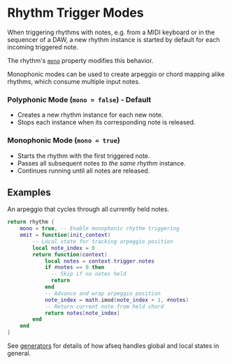 # Rhythm Trigger Modes

When triggering rhythms with notes, e.g. from a MIDI keyboard or in the sequencer of a DAW, a new rhythm instance is started by default for each incoming triggered note.

The rhythm's [`mono`](../API/rhythm.md#mono--boolean) property modifies this behavior.

Monophonic modes can be used to create arpeggio or chord mapping alike rhythms, which consume multiple input notes.

### Polyphonic Mode (`mono = false`) - Default
- Creates a new rhythm instance for each new note.
- Stops each instance when its corresponding note is released.

### Monophonic Mode (`mono = true`)
- Starts the rhythm with the first triggered note.
- Passes all subsequent notes *to the same rhythm* instance.
- Continues running until all notes are released.

## Examples

An arpeggio that cycles through all currently held notes.

```lua
return rhythm {
    mono = true, -- Enable monophonic rhythm triggering
    emit = function(init_context)
        -- Local state for tracking arpeggio position
        local note_index = 0
        return function(context)
            local notes = context.trigger.notes
            if #notes == 0 then 
              -- Skip if no notes held
              return
            end 
            -- Advance and wrap arpeggio position
            note_index = math.imod(note_index + 1, #notes)
            -- Return current note from held chord
            return notes[note_index]
        end
    end
}
```

See [generators](./generators.md) for details of how afseq handles global and local states in general.
